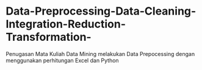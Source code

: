 # Data-Preprocessing-Data-Cleaning-Integration-Reduction-Transformation-
Penugasan Mata Kuliah Data Mining melakukan Data Prepocessing dengan menggunakan perhitungan Excel dan Python
